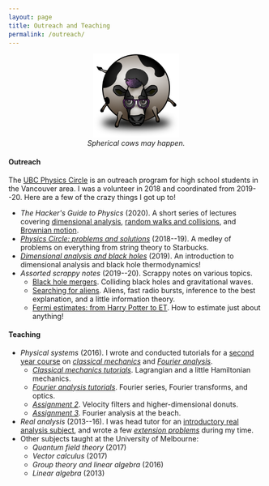```yaml
---
layout: page
title: Outreach and Teaching
permalink: /outreach/
---
```


<!--I think science is a great way to get to know the world, and a -->
<!--beautiful thing to share! I list some of my outreach and teaching -->
<!--efforts below. -->

<figure>
    <div style="text-align:center"><img src ="/images/cow.png" width="40%" />
    <figcaption><i>Spherical cows may happen.</i></figcaption>
	</div>
</figure>

#### Outreach

The [UBC Physics Circle](https://outreach.phas.ubc.ca/events/metro-vancouver-physics-circle/)
  is an outreach program for high school students in the Vancouver
  area. I was a volunteer in 2018 and coordinated from 2019--20. Here
  are a few of the crazy things I got up to!
- *The Hacker's Guide to Physics* (2020). A short series of lectures
  covering [dimensional analysis](assets/dim-slides.pdf),
  [random walks and collisions](assets/random-slides.pdf), and
  [Brownian motion](assets/brownian-slides.pdf).
- [*Physics Circle: problems and solutions*](assets/circle-probs.pdf)
(2018--19). A medley of problems on everything from string theory to
Starbucks.
- [*Dimensional analysis and black holes*](assets/dimensional-analysis.pdf)
(2019). An introduction to dimensional analysis and black hole
thermodynamics!
- *Assorted scrappy notes* (2019--20). Scrappy notes on various topics.
  - [Black hole mergers](assets/colliding-black-holes.pdf). Colliding
    black holes and gravitational waves.
  - [Searching for aliens]({{hapax.github.io}}/assets/ET-phone-home.pdf). Aliens,
    fast radio bursts, inference to the best explanation, and a little
    information theory.
  - [Fermi estimates: from Harry Potter to ET](assets/fermi-estimates.pdf). How
    to estimate just about anything!

#### Teaching

- *Physical systems* (2016). I wrote and conducted tutorials for a [second year course](https://handbook.unimelb.edu.au/subjects/phyc20014)
  on [*classical mechanics*]({{hapax.github.io}}/assets/classical-tutes-full.pdf)
  and
  [*Fourier analysis*]({{hapax.github.io}}/assets/fourier-tutes-full.pdf).
   - [*Classical mechanics tutorials*]({{hapax.github.io}}/assets/classical-tutes-full.pdf). Lagrangian and a little Hamiltonian mechanics.
   - [*Fourier analysis tutorials*]({{hapax.github.io}}/assets/fourier-tutes-full.pdf). Fourier series, Fourier transforms, and optics.
   - [*Assignment 2*]({{hapax.github.io}}/assets/physical-systems-a2.pdf). Velocity filters and higher-dimensional donuts.
   - [*Assignment 3*]({{hapax.github.io}}/assets/physical-systems-a3.pdf). Fourier
   analysis at the beach.
- *Real analysis* (2013--16). I was head tutor for an
  [introductory real analysis subject](https://handbook.unimelb.edu.au/subjects/mast20026),
  and wrote a few [*extension problems*]({{hapax.github.io}}/assets/ra-problems.pdf) during my time.
- Other subjects taught at the University of Melbourne:
   - *Quantum field theory* (2017)
   - *Vector calculus* (2017)
   - *Group theory and linear algebra* (2016)
   - *Linear algebra* (2013)

<!-- - *Real analysis* (2014). I was head tutor for an [introductory real analysis subject](https://handbook.unimelb.edu.au/subjects/mast20026), and wrote a [few extension problems]({{hapax.github.io}}/assets/ra-problems.pdf) during my tenure. - -->
<!-- [*Einstein's bottomless beanbag*](assets/conceptual-gravity.pdf) -->
<!-- (2019). Look ma, no equations! A conceptual introduction to -->
<!-- gravity and black holes for interested laypeople. - -->
<!-- [*Random walks with hungry bacteria*]({{ -->
<!-- hapax.github.io}}/assets/random.pdf) (2018). A long problem set -->
<!-- on random walks, from the perspective of a hungry *E. coli* -->
<!-- bacterium. -->

<!-- - [*Colliding black holes*](assets/colliding-black-holes.pdf) and   [*ET phone home*]({{
  hapax.github.io}}/assets/ET-phone-home.pdf) (2020). Material for
  open-ended discussions on black hole collisions and alien signals. -->
<!-- - [*Fermi estimates: from Harry Potter to ET*](assets/fermi-estimates.pdf) (2019). A user's guide to
  order-of-magnitude estimates. Examples along the way include global
  computer storage, the length of the Harry Potter novels, and the number
  of aliens in the galaxy. Rough draft. -->
